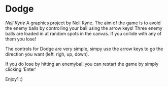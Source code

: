 <h1>Dodge</h1>
<i>Neil Kyne</i>
A graphics project by Neil Kyne. The aim of the game is to avoid the enemy balls by controlling your ball using the arrow keys!
Three enemy balls are loaded in at random spots in the canvas. If you collide with any of them you lose!

The controls for Dodge are very simple, simpy use the arrow keys to go the direction you want (left, righ, up, down).

If you do lose by hitting an enemyball you can restart the game by simply clicking 'Enter'

Enjoy1 :)